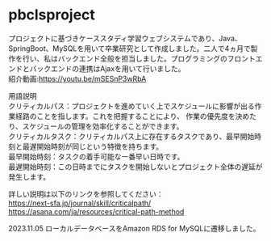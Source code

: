 # pbclsproject
プロジェクトに基づきケーススタディ学習ウェブシステムであり、Java、SpringBoot、MySQLを用いて卒業研究として作成しました。二人で4ヵ月で製作を行い、私はバックエンド全般を担当しました。プログラミングのフロントエンドとバックエンドの連携はAjaxを用いて行いました。  
紹介動画:https://youtu.be/mSESnP3wRbA

用語説明  
クリティカルパス：プロジェクトを進めていく上でスケジュールに影響が出る作業経路のことを指します。これを把握することにより、 作業の優先度を決めたり、スケジュールの管理を効率化することができます。  
クリティカルタスク：クリティカルパス上に存在するタスクであり、最早開始時刻と最遅開始時刻が同じという特徴を持ちます。  
最早開始時刻：タスクの着手可能な一番早い日時です。  
最遅開始時刻：この日時までにタスクを開始しないとプロジェクト全体の遅延が発生します。  

詳しい説明は以下のリンクを参照してください：  
https://next-sfa.jp/journal/skill/criticalpath/  
https://asana.com/ja/resources/critical-path-method  

2023.11.05
ローカルデータベースをAmazon RDS for MySQLに遷移しました。
